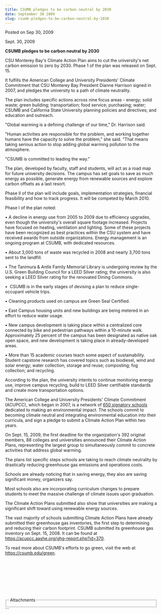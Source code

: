 ```yaml
---
title: CSUMB pledges to be carbon neutral by 2030
date: September 30 2009
slug: csumb-pledges-to-be-carbon-neutral-by-2030
---
```


 
<span class="date">Posted on Sep 30, 2009 </span>
<p>Sept. 30, 2009</p>
<strong>CSUMB pledges to be carbon neutral by 2030</strong>
<p>
  CSU Monterey Bay&apos;s Climate Action Plan aims to cut the university&apos;s
  net carbon emission to zero by 2030. Phase 1 of the plan was released on Sept.
  15.
</p>
<p>
  It fulfills the American College and University Presidents&apos; Climate
  Commitment that CSU Monterey Bay President Dianne Harrison signed in 2007, and
  pledges the university to a path of climate neutrality.
</p>
<p>
  The plan includes specific actions across nine focus areas - energy; solid
  waste; green building; transportation; food service; purchasing; water; CSUMB
  and California State University planning policies and directives; and
  education and outreach.
</p>
<p>
  &quot;Global warming is a defining challenge of our time,&quot; Dr. Harrison
  said.
</p>
<p>
  &quot;Human activities are responsible for the problem, and working together
  humans have the capacity to solve the problem,&quot; she said. &quot;That
  means taking serious action to stop adding global warming pollution to the
  atmosphere.
</p>
<p>&quot;CSUMB is committed to leading the way.&quot;</p>
<p>
  The plan, developed by faculty, staff and students, will act as a road map for
  future university decisions. The campus has set goals to save as much energy
  as possible, generate energy from renewable sources and explore carbon offsets
  as a last resort.
</p>
<p>
  Phase II of the plan will include goals, implementation strategies, financial
  feasibility and how to track progress. It will be competed by March 2010.
</p>
<p>Phase I of the plan noted:</p>
<p>
  &#x2022; A decline in energy use from 2005 to 2009 due to efficiency upgrades,
  even though the university&apos;s overall square footage increased. Projects
  have focused on heating, ventilation and lighting. Some of these projects have
  been recognized as best practices within the CSU system and have received
  awards from outside organizations. Energy management is an ongoing program at
  CSUMB, with dedicated resources.
</p>
<p>
  &#x2022; About 3,000 tons of waste was recycled in 2008 and nearly 3,700 tons
  sent to the landfill.
</p>
<p>
  &#x2022; The Tanimura &amp; Antle Family Memorial Library is undergoing review
  by the U.S. Green Building Council for a LEED Silver rating; the university is
  also seeking a LEED Silver rating for the renovated Dining Commons.
</p>
<p>
  &#x2022;&#xA0; CSUMB is in the early stages of devising a plan to reduce
  single-occupant vehicle trips.
</p>
<p>&#x2022; Cleaning products used on campus are Green Seal Certified.</p>
<p>
  &#x2022; East Campus housing units and new buildings are being metered in an
  effort to reduce water usage.
</p>
<p>
  &#x2022; New campus development is taking place within a centralized core
  connected by bike and pedestrian pathways within a 10-minute walk.
  Approximately 25 percent of the campus has been designated as native oak open
  space, and new development is taking place in already-developed areas.
</p>
<p>
  &#x2022; More than 15 academic courses teach some aspect of sustainability.
  Student capstone research has covered topics such as biodiesel, wind and solar
  energy; water collection, storage and reuse; composting; fog collection; and
  recycling.
</p>
<p>
  According to the plan, the university intents to continue monitoring energy
  use, improve campus recycling, build to LEED Silver certifiable standards and
  create more transportation options.
</p>
<p>
  The American College and University Presidents&apos; Climate Commitment
  (ACUPCC), which began in 2007, is a network of
  <a
    href="https://www.presidentsclimatecommitment.org/signatories/list"
    rel="nofollow"
    >650 signatory schools</a
  >
  dedicated to making an environmental impact. The schools commit to becoming
  climate neutral and integrating environmental education into their curricula,
  and sign a pledge to submit a Climate Action Plan within two years.
</p>
<p>
  On Sept. 15, 2009, the&#xA0;first deadline for the organization&apos;s 392
  original members, 88 colleges and universities announced their Climate Action
  Plans, representing the largest group to simultaneously commit to concrete
  activities that address global warming.
</p>
<p>
  The plans list specific steps schools are taking to reach climate neutrality
  by drastically reducing greenhouse gas emissions and operations costs.
</p>
<p>
  Schools are already noticing that in saving energy, they also are saving
  significant money, organizers say.
</p>
<p>
  Most schools also are incorporating curriculum changes to prepare students to
  meet the massive challenge of climate issues upon graduation.
</p>
<p>
  The Climate Action Plans submitted also show that universities are making a
  significant shift toward using renewable energy sources.
</p>
<p>
  The vast majority of schools submitting Climate Action Plans have already
  submitted their greenhouse gas inventories, the first step to determining and
  reducing their carbon footprint. CSUMB submitted its greenhouse gas inventory
  on Sept. 15, 2008. It can be found at
  <a href="https://acupcc.aashe.org/ghg-report.php?id=370" rel="nofollow"
    >https://acupcc.aashe.org/ghg-report.php?id=370</a
  >.
</p>
<p>
  To read more about CSUMB&apos;s efforts to go green, visit the web at
  <a href="https://csumb.edu/green" rel="nofollow">https://csumb.edu/green</a>.
</p>
<p>&#xA0;</p>
<p>&#xA0;</p>
<p>&#xA0;</p>
<p>&#xA0;</p>
<fieldset class="fieldgroup group-attachments">
  <legend>Attachments</legend>
  <div class="field field-type-emvideo field-field-attach-video">
    <div class="field-items">
      <div class="field-item odd">
        <div class="emvideo emvideo-video emvideo-" />
      </div>
    </div>
  </div>
</fieldset>
```
